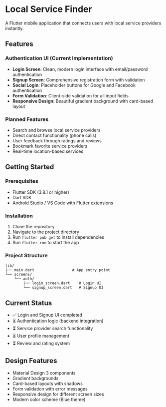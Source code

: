 # Local Service Finder

A Flutter mobile application that connects users with local service providers instantly.

## Features

### Authentication UI (Current Implementation)
- **Login Screen**: Clean, modern login interface with email/password authentication
- **Signup Screen**: Comprehensive registration form with validation
- **Social Login**: Placeholder buttons for Google and Facebook authentication
- **Form Validation**: Client-side validation for all input fields
- **Responsive Design**: Beautiful gradient background with card-based layout

### Planned Features
- Search and browse local service providers
- Direct contact functionality (phone calls)
- User feedback through ratings and reviews
- Bookmark favorite service providers
- Real-time location-based services

## Getting Started

### Prerequisites
- Flutter SDK (3.8.1 or higher)
- Dart SDK
- Android Studio / VS Code with Flutter extensions

### Installation
1. Clone the repository
2. Navigate to the project directory
3. Run `flutter pub get` to install dependencies
4. Run `flutter run` to start the app

### Project Structure
```
lib/
├── main.dart                 # App entry point
└── screens/
    └── auth/
        ├── login_screen.dart    # Login UI
        └── signup_screen.dart   # Signup UI
```

## Current Status
- ✅ Login and Signup UI completed
- ⏳ Authentication logic (backend integration)
- ⏳ Service provider search functionality
- ⏳ User profile management
- ⏳ Review and rating system

## Design Features
- Material Design 3 components
- Gradient backgrounds
- Card-based layouts with shadows
- Form validation with error messages
- Responsive design for different screen sizes
- Modern color scheme (Blue theme)

